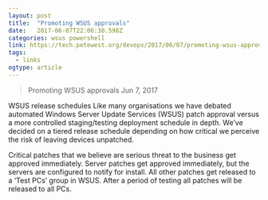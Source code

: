 ```yaml
---
layout: post 
title:  "Promoting WSUS approvals" 
date:   2017-06-07T22:06:30.598Z 
categories: wsus powershell
link: https://tech.petewest.org/devops/2017/06/07/promoting-wsus-approvals/ 
tags:
  - links
ogtype: article 
---
```


> Promoting WSUS approvals
Jun 7, 2017

WSUS release schedules
Like many organisations we have debated automated Windows Server Update Services (WSUS) patch approval versus a more controlled staging/testing deployment schedule in depth. We’ve decided on a tiered release schedule depending on how critical we perceive the risk of leaving devices unpatched.

Critical patches that we believe are serious threat to the business get approved immediately.
Server patches get approved immediately, but the servers are configured to notify for install.
All other patches get released to a ‘Test PCs’ group in WSUS.
After a period of testing all patches will be released to all PCs.

